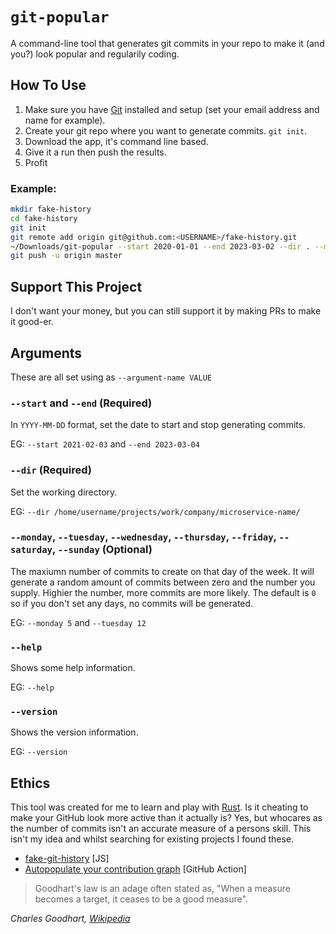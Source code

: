 # `git-popular`

A command-line tool that generates git commits in your repo to make it (and you?) look popular and regularily coding.

## How To Use

1. Make sure you have [Git](https://git-scm.com/book/en/v2/Getting-Started-Installing-Git) installed and setup (set your email address and name for example).
2. Create your git repo where you want to generate commits. `git init`.
3. Download the app, it's command line based.
4. Give it a run then push the results.
5. Profit

### Example:
   ```bash
   mkdir fake-history
   cd fake-history
   git init
   git remote add origin git@github.com:<USERNAME>/fake-history.git
   ~/Downloads/git-popular --start 2020-01-01 --end 2023-03-02 --dir . --monday 5 --tuesday 5 --wednesday 6 --thursday 5 --friday 9
   git push -u origin master
   ```


## Support This Project
I don't want your money, but you can still support it by making PRs to make it good-er.


## Arguments
These are all set using as `--argument-name VALUE`

### `--start` and `--end` **(Required)**
In `YYYY-MM-DD` format, set the date to start and stop generating commits.

EG: `--start 2021-02-03` and `--end 2023-03-04` 

### `--dir` **(Required)**
Set the working directory.

EG: `--dir /home/username/projects/work/company/microservice-name/`

### `--monday`, `--tuesday`, `--wednesday`, `--thursday`, `--friday`, `--saturday`, `--sunday` **(Optional)**
The maxiumn number of commits to create on that day of the week. It will generate a random amount of commits between zero and the number you supply. Highier the number, more commits are more likely. The default is `0` so if you don't set any days, no commits will be generated.

EG: `--monday 5` and `--tuesday 12`

### `--help`
Shows some help information.

EG: `--help`

### `--version`
Shows the version information.

EG: `--version`

## Ethics
This tool was created for me to learn and play with [Rust](https://www.rust-lang.org/). Is it cheating to make your GitHub look more active than it actually is? Yes, but whocares as the number of commits isn't an accurate measure of a persons skill. This isn't my idea and whilst searching for existing projects I found these.

- [fake-git-history](https://github.com/artiebits/fake-git-history) [JS]
- [Autopopulate your contribution graph](https://github.com/marketplace/actions/autopopulate-your-contribution-graph) [GitHub Action]

> Goodhart's law is an adage often stated as, "When a measure becomes a target, it ceases to be a good measure".

_Charles Goodhart, [Wikipedia](https://en.wikipedia.org/wiki/Goodhart%27s_law)_